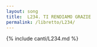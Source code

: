 ```yaml
---
layout: song
title:  L234. TI RENDIAMO GRAZIE
permalink: /libretto/L234/
---
```

{% include canti/L234.md %}   